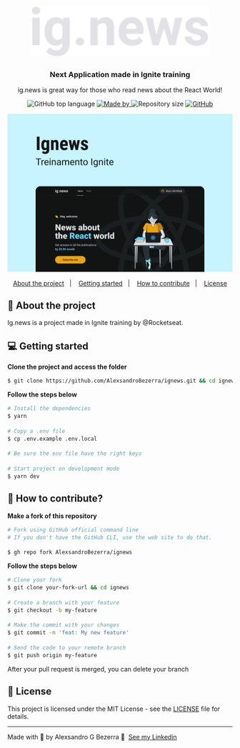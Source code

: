 <h1 align="center">
	<img alt="ig.news" src=".github/assets/logo.svg" width="400px" />
</h1>

<h3 align="center">Next Application made in Ignite training</h3>

<p align="center">ig.news is great way for those who read news about the React World!</p>

<p align="center">
  <img alt="GitHub top language" src="https://img.shields.io/github/languages/top/AlexsandroBezerra/ignews?color=EBA417" />

  <a href="https://www.linkedin.com/in/alexsandrobezerra/">
    <img alt="Made by" src="https://img.shields.io/badge/made%20by-Alexsandro%20G%20Bezerra-EBA417" />
  </a>

  <img alt="Repository size" src="https://img.shields.io/github/repo-size/AlexsandroBezerra/ignews?color=EBA417" />

  <a href="https://github.com/AlexsandroBezerra/ignews/blob/main/LICENSE">
    <img alt="GitHub" src="https://img.shields.io/github/license/AlexsandroBezerra/ignews?color=EBA417" />
  </a>
</p>

![Ig.news layout](.github/assets/capa.png)

<p align="center">
  <a href="#-about-the-project">About the project</a>&nbsp;&nbsp;&nbsp;|&nbsp;&nbsp;&nbsp;
  <a href="#-getting-started">Getting started</a>&nbsp;&nbsp;&nbsp;|&nbsp;&nbsp;&nbsp;
  <a href="#-how-to-contribute">How to contribute</a>&nbsp;&nbsp;&nbsp;|&nbsp;&nbsp;&nbsp;
  <a href="#-license">License</a>
</p>

## 💁 About the project

Ig.news is a project made in Ignite training by @Rocketseat.

## 💻 Getting started

**Clone the project and access the folder**

```bash
$ git clone https://github.com/AlexsandroBezerra/ignews.git && cd ignews
```

**Follow the steps below**

```bash
# Install the dependencies
$ yarn

# Copy a .env file
$ cp .env.example .env.local

# Be sure the env file have the right keys

# Start project on development mode
$ yarn dev
```

## 🤔 How to contribute?
**Make a fork of this repository**

```bash
# Fork using GitHub official command line
# If you don't have the GitHub CLI, use the web site to do that.

$ gh repo fork AlexsandroBezerra/ignews
```

**Follow the steps below**

```bash
# Clone your fork
$ git clone your-fork-url && cd ignews

# Create a branch with your feature
$ git checkout -b my-feature

# Make the commit with your changes
$ git commit -m 'feat: My new feature'

# Send the code to your remote branch
$ git push origin my-feature
```

After your pull request is merged, you can delete your branch

## 📝 License

This project is licensed under the MIT License - see the [LICENSE](LICENSE) file for details.

---

Made with :purple_heart: by Alexsandro G Bezerra 👋 &nbsp;[See my Linkedin](https://www.linkedin.com/in/alexsandrobezerra)
